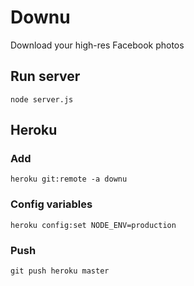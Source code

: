 # Downu

Download your high-res Facebook photos

## Run server

```
node server.js
```

## Heroku

### Add

```
heroku git:remote -a downu
```

### Config variables

```
heroku config:set NODE_ENV=production
```

### Push
```
git push heroku master
```
